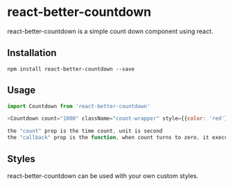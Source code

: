 # react-better-countdown
react-better-countdown is a simple count down component using react.

## Installation

`npm install react-better-countdown --save`

## Usage

```javascript
import Countdown from 'react-better-countdown'

<Countdown count="1000" className="count-wrapper" style={{color: 'red'}} callback={() => {}} />

the "count" prop is the time count, unit is second
the "callback" prop is the function, when count turns to zero, it executes
```

## Styles

react-better-countdown can be used with your own custom styles. 